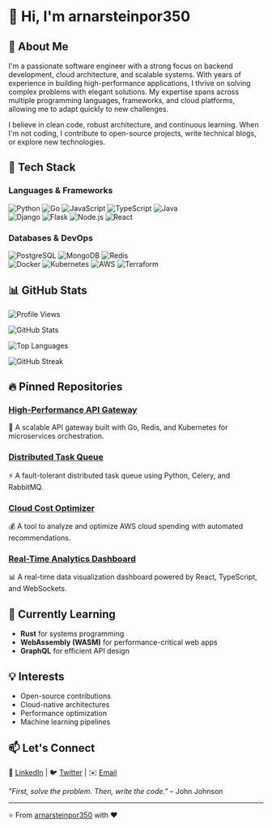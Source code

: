 # 👋 Hi, I'm arnarsteinpor350  

## 🚀 About Me  
I'm a passionate software engineer with a strong focus on backend development, cloud architecture, and scalable systems. With years of experience in building high-performance applications, I thrive on solving complex problems with elegant solutions. My expertise spans across multiple programming languages, frameworks, and cloud platforms, allowing me to adapt quickly to new challenges.  

I believe in clean code, robust architecture, and continuous learning. When I'm not coding, I contribute to open-source projects, write technical blogs, or explore new technologies.  

## 🔧 Tech Stack  

### Languages & Frameworks  
![Python](https://img.shields.io/badge/-Python-3776AB?logo=python&logoColor=white) ![Go](https://img.shields.io/badge/-Go-00ADD8?logo=go&logoColor=white) ![JavaScript](https://img.shields.io/badge/-JavaScript-F7DF1E?logo=javascript&logoColor=black) ![TypeScript](https://img.shields.io/badge/-TypeScript-3178C6?logo=typescript&logoColor=white) ![Java](https://img.shields.io/badge/-Java-007396?logo=java&logoColor=white)  
![Django](https://img.shields.io/badge/-Django-092E20?logo=django&logoColor=white) ![Flask](https://img.shields.io/badge/-Flask-000000?logo=flask&logoColor=white) ![Node.js](https://img.shields.io/badge/-Node.js-339933?logo=node.js&logoColor=white) ![React](https://img.shields.io/badge/-React-61DAFB?logo=react&logoColor=black)  

### Databases & DevOps  
![PostgreSQL](https://img.shields.io/badge/-PostgreSQL-4169E1?logo=postgresql&logoColor=white) ![MongoDB](https://img.shields.io/badge/-MongoDB-47A248?logo=mongodb&logoColor=white) ![Redis](https://img.shields.io/badge/-Redis-DC382D?logo=redis&logoColor=white)  
![Docker](https://img.shields.io/badge/-Docker-2496ED?logo=docker&logoColor=white) ![Kubernetes](https://img.shields.io/badge/-Kubernetes-326CE5?logo=kubernetes&logoColor=white) ![AWS](https://img.shields.io/badge/-AWS-232F3E?logo=amazon-aws&logoColor=white) ![Terraform](https://img.shields.io/badge/-Terraform-623CE4?logo=terraform&logoColor=white)  

## 📊 GitHub Stats  

![Profile Views](https://komarev.com/ghpvc/?username=arnarsteinpor350&color=blue)  

![GitHub Stats](https://github-readme-stats.vercel.app/api?username=arnarsteinpor350&show_icons=true&theme=radical)  

![Top Languages](https://github-readme-stats.vercel.app/api/top-langs/?username=arnarsteinpor350&layout=compact&theme=radical)  

![GitHub Streak](https://github-readme-streak-stats.herokuapp.com/?user=arnarsteinpor350&theme=radical)  

## 🔥 Pinned Repositories  

### [High-Performance API Gateway](https://github.com/arnarsteinpor350/api-gateway)  
🚀 A scalable API gateway built with Go, Redis, and Kubernetes for microservices orchestration.  

### [Distributed Task Queue](https://github.com/arnarsteinpor350/task-queue)  
⚡ A fault-tolerant distributed task queue using Python, Celery, and RabbitMQ.  

### [Cloud Cost Optimizer](https://github.com/arnarsteinpor350/cloud-cost-optimizer)  
💰 A tool to analyze and optimize AWS cloud spending with automated recommendations.  

### [Real-Time Analytics Dashboard](https://github.com/arnarsteinpor350/analytics-dashboard)  
📊 A real-time data visualization dashboard powered by React, TypeScript, and WebSockets.  

## 🌱 Currently Learning  
- **Rust** for systems programming  
- **WebAssembly (WASM)** for performance-critical web apps  
- **GraphQL** for efficient API design  

## 💡 Interests  
- Open-source contributions  
- Cloud-native architectures  
- Performance optimization  
- Machine learning pipelines  

## 📫 Let's Connect  
🔗 [LinkedIn](#) | 🐦 [Twitter](#) | ✉️ [Email](#)  

*"First, solve the problem. Then, write the code."* – John Johnson  

---  
⭐ From [arnarsteinpor350](https://github.com/arnarsteinpor350) with ❤️
